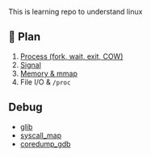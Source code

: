 
This is learning repo to understand linux

## 🧭 Plan
1. [Process (fork, wait, exit, COW)](./Process/README.md)
2. [Signal](./signal/README.md)
3. [Memory & mmap](./memory/README.md)
4. File I/O & `/proc`

## Debug
* [glib](./debug/glib.md)
* [syscall_map](./debug/syscall.md)  
* [coredump_gdb](./debug/coredump.md)  